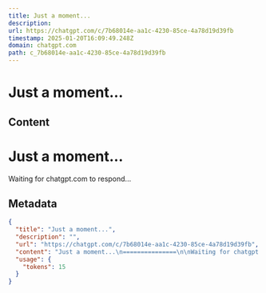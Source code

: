 ```yaml
---
title: Just a moment...
description: 
url: https://chatgpt.com/c/7b68014e-aa1c-4230-85ce-4a78d19d39fb
timestamp: 2025-01-20T16:09:49.248Z
domain: chatgpt.com
path: c_7b68014e-aa1c-4230-85ce-4a78d19d39fb
---
```


# Just a moment...



## Content

Just a moment...
===============

Waiting for chatgpt.com to respond...

## Metadata

```json
{
  "title": "Just a moment...",
  "description": "",
  "url": "https://chatgpt.com/c/7b68014e-aa1c-4230-85ce-4a78d19d39fb",
  "content": "Just a moment...\n===============\n\nWaiting for chatgpt.com to respond...",
  "usage": {
    "tokens": 15
  }
}
```
